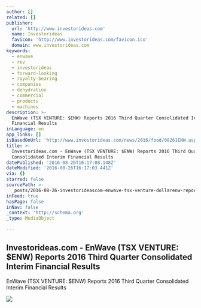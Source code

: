 ```yaml
---
author: []
related: []
publisher:
  url: 'http://www.investorideas.com'
  name: Investorideas
  favicon: 'http://www.investorideas.com/favicon.ico'
  domain: www.investorideas.com
keywords:
  - enwave
  - rev
  - investorideas
  - forward-looking
  - royalty-bearing
  - companies
  - dehydration
  - commercial
  - products
  - machines
description: >-
  EnWave (TSX VENTURE: $ENW) Reports 2016 Third Quarter Consolidated Interim
  Financial Results
inLanguage: en
app_links: []
isBasedOnUrl: 'http://www.investorideas.com/news/2016/food/08261ENW.asp'
title: >-
  Investorideas.com - EnWave (TSX VENTURE: $ENW) Reports 2016 Third Quarter
  Consolidated Interim Financial Results
datePublished: '2016-08-26T16:17:08.148Z'
dateModified: '2016-08-26T16:17:03.441Z'
via: {}
starred: false
sourcePath: >-
  _posts/2016-08-26-investorideascom-enwave-tsx-venture-dollarenw-reports-2016.md
inFeed: true
hasPage: false
inNav: false
_context: 'http://schema.org'
_type: MediaObject

---
```

<article style=""><h1>Investorideas.com - EnWave (TSX VENTURE: $ENW) Reports 2016 Third Quarter Consolidated Interim Financial Results</h1><p>EnWave (TSX VENTURE: $ENW) Reports 2016 Third Quarter Consolidated Interim Financial Results</p><img src="http://www.investorideas.com/images/Banners/join-investorideas.gif" /></article>